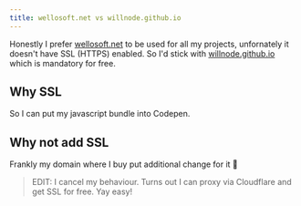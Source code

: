 ```yaml
---
title: wellosoft.net vs willnode.github.io
---
```


Honestly I prefer [wellosoft.net](http://wellosoft.net) to be used for all my projects, unfornately it doesn't have SSL (HTTPS) enabled. So I'd stick with [willnode.github.io](https://willnode.github.io) which is mandatory for free.

## Why SSL

So I can put my javascript bundle into Codepen.

## Why not add SSL

Frankly my domain where I buy put additional change for it 🤔

> EDIT: I cancel my behaviour. Turns out I can proxy via Cloudflare and get SSL for free. Yay easy!